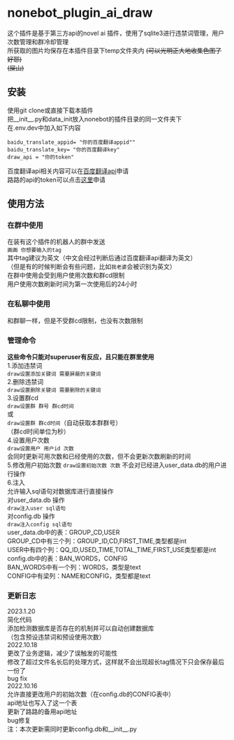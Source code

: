 # nonebot_plugin_ai_draw  

这个插件是基于第三方api的novel ai 插件，使用了sqlite3进行违禁词管理，用户次数管理和群冷却管理  
所获取的图片均保存在本插件目录下temp文件夹内 ~~(可以光明正大地收集色图了好耶)~~  
~~(屎山)~~

## 安装
使用git clone或直接下载本插件  
把__init__.py和data_init放入nonebot的插件目录的同一文件夹下  
在.env.dev中加入如下内容  
```
baidu_translate_appid= "你的百度翻译appid"" 
baidu_translate_key= "你的百度翻译key" 
draw_api = "你的token"
```

百度翻译api相关内容可以在[百度翻译api](https://api.fanyi.baidu.com/ )申请  
路路的api的token可以点击[这里](http://lulu.uedbq.xyz/token "路佬牛逼")申请  

## 使用方法  

### 在群中使用  

在装有这个插件的机器人的群中发送  
`画画 你想要输入的tag`  
其中tag建议为英文（中文会经过判断后通过百度翻译api翻译为英文）  
（但是有的时候判断会有些问题，比如`我老婆`会被识别为英文）  
在群中使用会受到用户使用次数和群cd限制  
用户使用次数刷新时间为第一次使用后的24小时  

### 在私聊中使用
和群聊一样，但是不受群cd限制，也没有次数限制


### 管理命令
**这些命令只能对superuser有反应，且只能在群里使用**  
1.添加违禁词  
`draw设置添加关键词 需要屏蔽的关键词`  
2.删除违禁词  
`draw设置删除关键词 需要删除的关键词`  
3.设置群cd  
`draw设置群 群号 群cd时间`  
或  
`draw设置群 群cd时间`（自动获取本群群号）  
（群cd时间单位为秒）  
4.设置用户次数  
`draw设置用户 用户id 次数`  
会同时更新可用次数和已经使用的次数，但不会更新次数刷新的时间  
5.修改用户初始次数
`draw设置初始次数 次数`
不会对已经进入user_data.db的用户进行操作  
6.注入  
允许输入sql语句对数据库进行直接操作  
对user_data.db 操作  
`draw注入user sql语句`  
对config.db 操作  
`draw注入config sql语句`  
user_data.db中的表：GROUP_CD,USER  
GROUP_CD中有三个列：GROUP_ID,CD,FIRST_TIME,类型都是int  
USER中有四个列：QQ_ID,USED_TIME,TOTAL_TIME,FIRST_USE类型都是int  
config.db中的表：BAN_WORDS，CONFIG  
BAN_WORDS中有一个列：WORDS，类型是text  
CONFIG中有梁列：NAME和CONFIG，类型都是text  

### 更新日志 
2023.1.20  
简化代码  
添加检测数据库是否存在的机制并可以自动创建数据库  
（包含预设违禁词和预设使用次数）  
2022.10.18  
更改了业务逻辑，减少了误触发的可能性  
修改了超过文件名长后的处理方式，这样就不会出现超长tag情况下只会保存最后一份了  
bug fix  
2022.10.16  
允许直接更改用户的初始次数（在config.db的CONFIG表中）  
api地址也写入了这一个表  
更新了路路的备用api地址  
bug修复  
注：本次更新需同时更新config.db和__init__.py  

